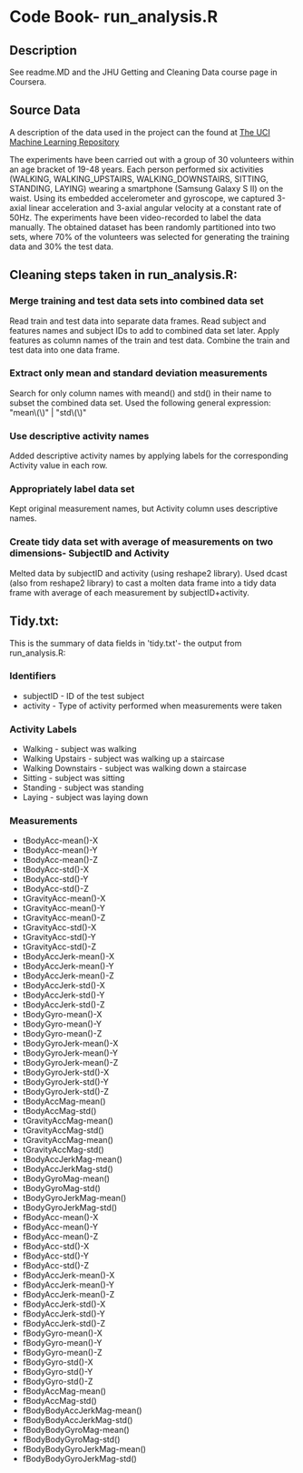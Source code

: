 # Code Book- run_analysis.R

## Description

See readme.MD and the JHU Getting and Cleaning Data course page in Coursera.

## Source Data

A description of the data used in the project can the found at [The UCI Machine Learning Repository](http://archive.ics.uci.edu/ml/datasets/Human+Activity+Recognition+Using+Smartphones)

The experiments have been carried out with a group of 30 volunteers within an age bracket of 19-48 years. Each person performed six activities (WALKING, WALKING_UPSTAIRS, WALKING_DOWNSTAIRS, SITTING, STANDING, LAYING) wearing a smartphone (Samsung Galaxy S II) on the waist. Using its embedded accelerometer and gyroscope, we captured 3-axial linear acceleration and 3-axial angular velocity at a constant rate of 50Hz. The experiments have been video-recorded to label the data manually. The obtained dataset has been randomly partitioned into two sets, where 70% of the volunteers was selected for generating the training data and 30% the test data. 

## Cleaning steps taken in run_analysis.R:

### Merge training and test data sets into combined data set
Read train and test data into separate data frames. Read subject and features names and subject IDs to add to combined data set later. Apply features as column names of the train and test data. Combine the train and test data into one data frame.

### Extract only mean and standard deviation measurements
Search for only column names with meand() and std() in their name to subset the combined data set. Used the following general expression: "mean\\(\\)" | "std\\(\\)"

### Use descriptive activity names
Added descriptive activity names by applying labels for the corresponding Activity value in each row.

### Appropriately label data set
Kept original measurement names, but Activity column uses descriptive names.

### Create tidy data set with average of measurements on two dimensions- SubjectID and Activity
Melted data by subjectID and activity (using reshape2 library). Used dcast (also from reshape2 library) to cast a molten data frame into a tidy data frame with average of each measurement by subjectID+activity.

## Tidy.txt:

This is the summary of data fields in 'tidy.txt'- the output from run_analysis.R:

### Identifiers

* subjectID - ID of the test subject
* activity - Type of activity performed when measurements were taken

### Activity Labels

* Walking - subject was walking
* Walking Upstairs - subject was walking up a staircase
* Walking Downstairs - subject was walking down a staircase
* Sitting - subject was sitting
* Standing - subject was standing
* Laying - subject was laying down

### Measurements

* tBodyAcc-mean()-X
* tBodyAcc-mean()-Y
* tBodyAcc-mean()-Z
* tBodyAcc-std()-X
* tBodyAcc-std()-Y
* tBodyAcc-std()-Z
* tGravityAcc-mean()-X
* tGravityAcc-mean()-Y
* tGravityAcc-mean()-Z
* tGravityAcc-std()-X
* tGravityAcc-std()-Y
* tGravityAcc-std()-Z
* tBodyAccJerk-mean()-X
* tBodyAccJerk-mean()-Y
* tBodyAccJerk-mean()-Z
* tBodyAccJerk-std()-X
* tBodyAccJerk-std()-Y
* tBodyAccJerk-std()-Z
* tBodyGyro-mean()-X
* tBodyGyro-mean()-Y
* tBodyGyro-mean()-Z
* tBodyGyroJerk-mean()-X
* tBodyGyroJerk-mean()-Y
* tBodyGyroJerk-mean()-Z
* tBodyGyroJerk-std()-X
* tBodyGyroJerk-std()-Y
* tBodyGyroJerk-std()-Z
* tBodyAccMag-mean()
* tBodyAccMag-std()
* tGravityAccMag-mean()
* tGravityAccMag-std()
* tGravityAccMag-mean()
* tGravityAccMag-std()
* tBodyAccJerkMag-mean()
* tBodyAccJerkMag-std()
* tBodyGyroMag-mean()
* tBodyGyroMag-std()
* tBodyGyroJerkMag-mean()
* tBodyGyroJerkMag-std()
* fBodyAcc-mean()-X
* fBodyAcc-mean()-Y
* fBodyAcc-mean()-Z
* fBodyAcc-std()-X
* fBodyAcc-std()-Y
* fBodyAcc-std()-Z
* fBodyAccJerk-mean()-X
* fBodyAccJerk-mean()-Y
* fBodyAccJerk-mean()-Z
* fBodyAccJerk-std()-X
* fBodyAccJerk-std()-Y
* fBodyAccJerk-std()-Z
* fBodyGyro-mean()-X
* fBodyGyro-mean()-Y
* fBodyGyro-mean()-Z
* fBodyGyro-std()-X
* fBodyGyro-std()-Y
* fBodyGyro-std()-Z
* fBodyAccMag-mean()
* fBodyAccMag-std()
* fBodyBodyAccJerkMag-mean()
* fBodyBodyAccJerkMag-std()
* fBodyBodyGyroMag-mean()
* fBodyBodyGyroMag-std()
* fBodyBodyGyroJerkMag-mean()
* fBodyBodyGyroJerkMag-std()

